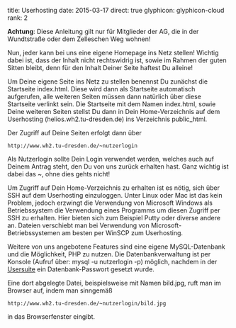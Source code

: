 title: Userhosting
date: 2015-03-17
direct: true
glyphicon: glyphicon-cloud
rank: 2

**Achtung**: Diese Anleitung gilt nur für Mitglieder der AG, die in der Wundtstraße oder dem Zelleschen Weg wohnen!

Nun, jeder kann bei uns eine eigene Homepage ins Netz stellen! Wichtig dabei ist, dass der Inhalt nicht rechtswidrig ist, sowie im Rahmen der guten Sitten bleibt, denn für den Inhalt Deiner Seite haftest Du alleine!

Um Deine eigene Seite ins Netz zu stellen benennst Du zunächst die Startseite index.html. Diese wird dann als Startseite automatisch aufgerufen, alle weiteren Seiten müssen dann natürlich über diese Startseite verlinkt sein. Die Startseite mit dem Namen index.html, sowie Deine weiteren Seiten stellst Du dann in Dein Home-Verzeichnis auf dem Userhosting (helios.wh2.tu-dresden.de) ins Verzeichnis public_html.

Der Zugriff auf Deine Seiten erfolgt dann über

`http://www.wh2.tu-dresden.de/~nutzerlogin`

Als Nutzerlogin sollte Dein Login verwendet werden, welches auch auf Deinem Antrag steht, den Du von uns zurück erhalten hast. Ganz wichtig ist dabei das ~, ohne dies gehts nicht!

Um Zugriff auf Dein Home-Verzeichnis zu erhalten ist es nötig, sich über SSH auf dem Userhosting einzuloggen. Unter Linux oder Mac ist das kein Problem, jedoch erzwingt die Verwendung von Microsoft Windows als Betriebssystem die Verwendung eines Programms um diesen Zugriff per SSH zu erhalten. Hier bieten sich zum Beispiel Putty oder diverse andere an. Dateien verschiebt man bei Verwendung von Microsoft-Betriebssystemen am besten per WinSCP zum Userhosting.

Weitere von uns angebotene Features sind eine eigene MySQL-Datenbank und die Möglichkeit, PHP zu nutzen. Die Datenbankverwaltung ist per Konsole (Aufruf über: mysql -u nutzerlogin -p) möglich, nachdem in der [Usersuite](../../usersuite) ein Datenbank-Passwort gesetzt wurde.

Eine dort abgelegte Datei, beispielsweise mit Namen bild.jpg, ruft man im Browser auf, indem man sinngemäß

`http://www.wh2.tu-dresden.de/~nutzerlogin/bild.jpg`

in das Browserfenster eingibt.
